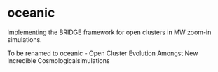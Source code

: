 # oceanic
Implementing the BRIDGE framework for open clusters in MW zoom-in simulations.

To be renamed to oceanic - Open Cluster Evolution Amongst New Incredible Cosmologicalsimulations
